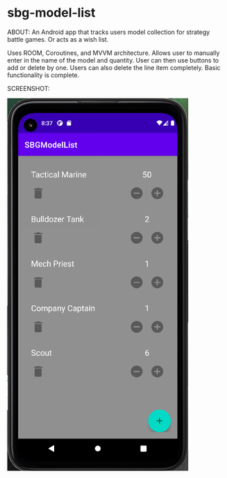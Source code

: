 # sbg-model-list

ABOUT:
An Android app that tracks users model collection for strategy battle games. Or acts as a wish list.

Uses ROOM, Coroutines, and MVVM architecture. Allows user to manually enter in the name of the model and quantity. User can then use buttons to add or delete by one. Users can also delete the line item completely. Basic functionality is complete.

SCREENSHOT:

![One](https://raw.githubusercontent.com/amvitkus/sbg-model-list/master/sbgml1.png)
